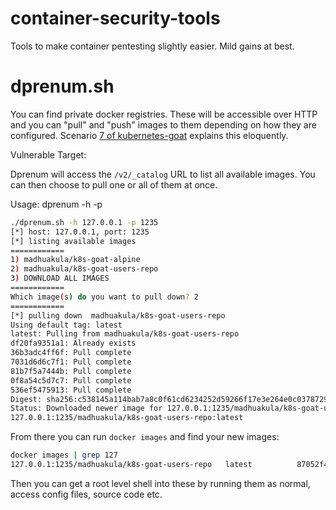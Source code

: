 # container-security-tools

Tools to make container pentesting slightly easier. Mild gains at best.

# dprenum.sh

You can find private docker registries. These will be accessible over HTTP and you can "pull" and "push" images to them depending on how they are configured. Scenario [7 of kubernetes-goat](https://madhuakula.com/kubernetes-goat/docs/scenarios/scenario-7) explains this eloquently.

Vulnerable Target: 

Dprenum will access the ```/v2/_catalog``` URL to list all available images. You can then choose to pull one or all of them at once.

Usage: dprenum -h <host> -p <port>

```bash
./dprenum.sh -h 127.0.0.1 -p 1235
[*] host: 127.0.0.1, port: 1235
[*] listing available images
============
1) madhuakula/k8s-goat-alpine
2) madhuakula/k8s-goat-users-repo
3) DOWNLOAD ALL IMAGES
============
Which image(s) do you want to pull down? 2
============
[*] pulling down  madhuakula/k8s-goat-users-repo
Using default tag: latest
latest: Pulling from madhuakula/k8s-goat-users-repo
df20fa9351a1: Already exists 
36b3adc4ff6f: Pull complete 
7031d6d6c7f1: Pull complete 
81b7f5a7444b: Pull complete 
0f8a54c5d7c7: Pull complete 
536ef5475913: Pull complete 
Digest: sha256:c538145a114bab7a8c0f61cd6234252d59266f17e3e264e0c037872981accb5d
Status: Downloaded newer image for 127.0.0.1:1235/madhuakula/k8s-goat-users-repo:latest
127.0.0.1:1235/madhuakula/k8s-goat-users-repo:latest
```

From there you can run ```docker images``` and find your new images:

```bash
docker images | grep 127                                        
127.0.0.1:1235/madhuakula/k8s-goat-users-repo   latest          87052f400e15   2 years ago     78.9MB
```

Then you can get a root level shell into these by running them as normal, access config files, source code etc.
